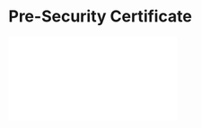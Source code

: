 # Pre-Security Certificate

![Pre Security branch completion](Screenshot/Pre_Security_Certificate.pdf)
